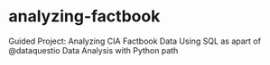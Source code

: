 # analyzing-factbook
Guided Project: Analyzing CIA Factbook Data Using SQL as apart of @dataquestio Data Analysis with Python path
